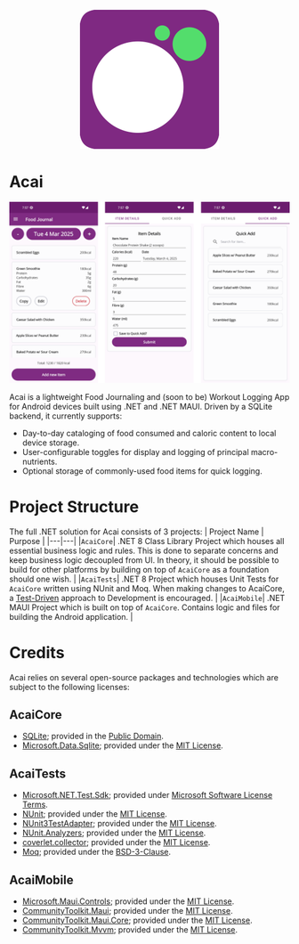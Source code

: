 <p align="center">
  <img height=250 src="./readme/icon.png"/>
</p>

# Acai

<p align="center">
  <img width=800 src="./readme/carousel.png"/>
</p>

Acai is a lightweight Food Journaling and (soon to be) Workout Logging App for Android devices built using .NET and .NET MAUI. Driven by a SQLite backend, it currently supports:
- Day-to-day cataloging of food consumed and caloric content to local device storage.
- User-configurable toggles for display and logging of principal macro-nutrients.
- Optional storage of commonly-used food items for quick logging.

# Project Structure
The full .NET solution for Acai consists of 3 projects:
| Project Name | Purpose |
|---|---|
|`AcaiCore`| .NET 8 Class Library Project which houses all essential business logic and rules. This is done to separate concerns and keep business logic decoupled from UI. In theory, it should be possible to build for other platforms by building on top of `AcaiCore` as a foundation should one wish. |
|`AcaiTests`| .NET 8 Project which houses Unit Tests for `AcaiCore` written using NUnit and Moq. When making changes to AcaiCore, a [Test-Driven](https://martinfowler.com/bliki/TestDrivenDevelopment.html) approach to Development is encouraged. |
|`AcaiMobile`| .NET MAUI Project which is built on top of `AcaiCore`. Contains logic and files for building the Android application. |


# Credits

Acai relies on several open-source packages and technologies which are subject to the following licenses:

## AcaiCore
- [SQLite](https://www.sqlite.org); provided in the [Public Domain](https://www.sqlite.org/copyright.html).
- [Microsoft.Data.Sqlite](https://www.nuget.org/packages/Microsoft.Data.Sqlite/8.0.6); provided under the [MIT License](./credits/Microsoft.Data.Sqlite). 

## AcaiTests
- [Microsoft.NET.Test.Sdk](https://www.nuget.org/packages/Microsoft.NET.Test.Sdk/17.5.0); provided under [Microsoft Software License Terms](./credits/Microsoft.NET.Test.Sdk).
- [NUnit](https://www.nuget.org/packages/NUnit/3.13.3); provided under the [MIT License](./credits/NUnit).
- [NUnit3TestAdapter](https://www.nuget.org/packages/NUnit3TestAdapter/4.4.2); provided under the [MIT License](./credits/NUnit3TestAdapter).
- [NUnit.Analyzers](https://www.nuget.org/packages/NUnit.Analyzers/3.6.1); provided under the [MIT License](./credits/NUnit.Analyzers).
- [coverlet.collector](https://www.nuget.org/packages/coverlet.collector/3.2.0); provided under the [MIT License](./credits/coverlet.collector).
- [Moq](https://www.nuget.org/packages/Moq/4.20.70); provided under the [BSD-3-Clause](./credits/Moq).

## AcaiMobile
- [Microsoft.Maui.Controls](https://www.nuget.org/packages/Microsoft.Maui.Controls/8.0.71); provided under the [MIT License](./credits/Microsoft.Maui.Controls).
- [CommunityToolkit.Maui](https://www.nuget.org/packages/CommunityToolkit.Maui/9.0.3); provided under the [MIT License](./credits/CommunityToolkit.Maui).
- [CommunityToolkit.Maui.Core](https://www.nuget.org/packages/CommunityToolkit.Maui.Core/9.0.3); provided under the [MIT License](./credits/CommunityToolkit.Maui.Core).
- [CommunityToolkit.Mvvm](https://www.nuget.org/packages/CommunityToolkit.Mvvm/8.3.2); provided under the [MIT License](./credits/CommunityToolkit.Mvvm).
